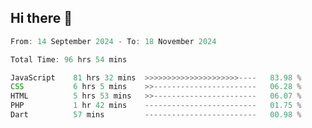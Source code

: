 ## Hi there 👋
<!--START_SECTION:Muni-->

```Javascript
From: 14 September 2024 - To: 18 November 2024

Total Time: 96 hrs 54 mins

JavaScript    81 hrs 32 mins  >>>>>>>>>>>>>>>>>>>>>----   83.98 %
CSS           6 hrs 5 mins    >>-----------------------   06.28 %
HTML          5 hrs 53 mins   >>-----------------------   06.07 %
PHP           1 hr 42 mins    -------------------------   01.75 %
Dart          57 mins         -------------------------   00.98 %
```

<!--END_SECTION:Muni-->
